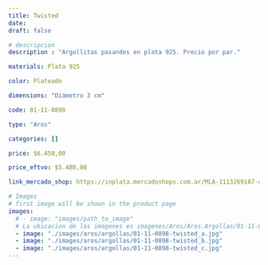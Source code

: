 ```yaml
---
title: Twisted
date: 
draft: false

# descripcion
description : "Argollitas pasandes en plata 925. Precio por par."

materials: Plata 925

color: Plateado

dimensions: "Diámetro 3 cm"

code: 01-11-0898

type: "Aros"

categories: []

price: $6.450,00

price_eftvo: $5.480,00

link_mercado_shop: https://inplata.mercadoshops.com.ar/MLA-1113269187-aros-plata-925-twisted-argollas-sinfin-_JM

# Images
# first image will be shown in the product page
images:
  # - image: "images/path_to_image"
  # La ubicacion de las imagenes es imagenes/Aros/Aros.Argollas/01-11-0898-twisted
  - image: "./images/aros/argollas/01-11-0898-twisted_a.jpg"
  - image: "./images/aros/argollas/01-11-0898-twisted_b.jpg"
  - image: "./images/aros/argollas/01-11-0898-twisted_c.jpg"
---
```

